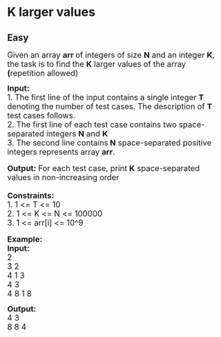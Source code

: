 # K larger values
## Easy 
<div class="problem-statement">
                <p></p><p><span style="font-size:18px">Given an array <strong>arr </strong>of integers of size <strong>N</strong> and an integer <strong>K</strong>, the task is to find the <strong>K</strong> larger values of the array<strong> (</strong>repetition allowed)</span></p>

<p><span style="font-size:18px"><strong>Input: </strong><br>
1. The first line of the input contains a single integer<em> </em> <strong>T</strong> denoting the number of test cases. The description of&nbsp;<strong>T</strong> test cases follows.<br>
2. The first line of each test case contains two space-separated integers <strong>N</strong> and <strong>K</strong><br>
3. The second line contains</span> <span style="font-size:18px"><strong>N</strong> space-separated positive integers represents array <strong>arr</strong>.</span><br>
<br>
<span style="font-size:18px"><strong>Output:</strong> For each test case, print <strong>K</strong> space-separated values in non-increasing order<br>
<br>
<strong>Constraints:</strong><br>
1. 1 &lt;= T &lt;= 10</span><br>
<span style="font-size:18px">2. 1 &lt;= K &lt;= N &lt;= 100000<br>
3. 1 &lt;= arr[i] &lt;= 10^9</span><br>
<br>
<span style="font-size:18px"><strong>Example:<br>
Input:</strong></span><br>
<span style="font-size:18px">2<br>
3 2<br>
4 1 3</span><br>
<span style="font-size:18px">4 3<br>
4 8 1 8</span></p>

<p><strong><span style="font-size:18px">Output:</span></strong><br>
<span style="font-size:18px">4 3<br>
8 8 4</span></p>
 <p></p>
            </div>